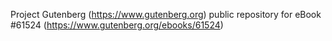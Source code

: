 Project Gutenberg (https://www.gutenberg.org) public repository for eBook #61524 (https://www.gutenberg.org/ebooks/61524)
